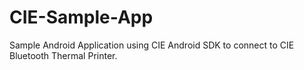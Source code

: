 # CIE-Sample-App
Sample Android Application using CIE Android SDK to connect to CIE Bluetooth Thermal Printer.
